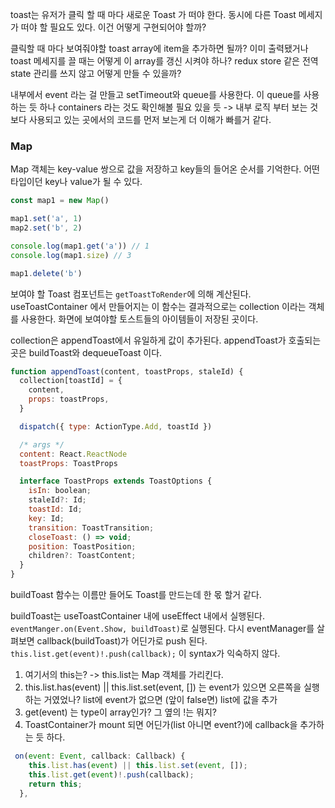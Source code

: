 toast는 유저가 클릭 할 때 마다 새로운 Toast 가 떠야 한다. 동시에 다른 Toast 메세지가 떠야 할 필요도 있다. 이건 어떻게 구현되어야 할까?

클릭할 때 마다 보여줘야할 toast array에 item을 추가하면 될까?
이미 출력됐거나 toast 메세지를 끌 때는 어떻게 이 array를 갱신 시켜야 하나? redux store 같은 전역 state 관리를 쓰지 않고 어떻게 만들 수 있을까?

내부에서 event 라는 걸 만들고 setTimeout와 queue를 사용한다. 이 queue를 사용하는 듯 하나 containers 라는 것도 확인해볼 필요 있을 듯 -> 내부 로직 부터 보는 것보다 사용되고 있는 곳에서의 코드를 먼저 보는게 더 이해가 빠를거 같다.

### Map

Map 객체는 key-value 쌍으로 값을 저장하고 key들의 들어온 순서를 기억한다. 어떤 타입이던 key나 value가 될 수 있다.

```js
const map1 = new Map()

map1.set('a', 1)
map2.set('b', 2)

console.log(map1.get('a')) // 1
console.log(map1.size) // 3

map1.delete('b')
```

보여야 할 Toast 컴포넌트는 `getToastToRender`에 의해 계산된다. useToastContainer 에서 만들어지는 이 함수는 결과적으로는 collection 이라는 객체를 사용한다. 화면에 보여야할 토스트들의 아이템들이 저장된 곳이다.

collection은 appendToast에서 유일하게 값이 추가된다. appendToast가 호출되는 곳은 buildToast와 dequeueToast 이다.

```js
function appendToast(content, toastProps, staleId) {
  collection[toastId] = {
    content,
    props: toastProps,
  }

  dispatch({ type: ActionType.Add, toastId })

  /* args */
  content: React.ReactNode
  toastProps: ToastProps

  interface ToastProps extends ToastOptions {
    isIn: boolean;
    staleId?: Id;
    toastId: Id;
    key: Id;
    transition: ToastTransition;
    closeToast: () => void;
    position: ToastPosition;
    children?: ToastContent;
  }
}
```

buildToast 함수는 이름만 들어도 Toast를 만드는데 한 몫 할거 같다.

buildToast는 useToastContainer 내에 useEffect 내에서 실행된다. `eventManger.on(Event.Show, buildToast)`로 실행된다. 다시 eventManager를 살펴보면 callback(buildToast)가 어딘가로 push 된다.
`this.list.get(event)!.push(callback);` 이 syntax가 익숙하지 않다.

1. 여기서의 this는? -> this.list는 Map 객체를 가리킨다.
2. this.list.has(event) || this.list.set(event, []) 는 event가 있으면 오른쪽을 실행하는 거였었나?
   list에 event가 없으면 (앞이 false면) list에 값을 추가
3. get(event) 는 type이 array인가? 그 옆의 !는 뭐지?
4. ToastContainer가 mount 되면 어딘가(list 아니면 event?)에 callback을 추가하는 듯 하다.

```js
 on(event: Event, callback: Callback) {
    this.list.has(event) || this.list.set(event, []);
    this.list.get(event)!.push(callback);
    return this;
  },
```

